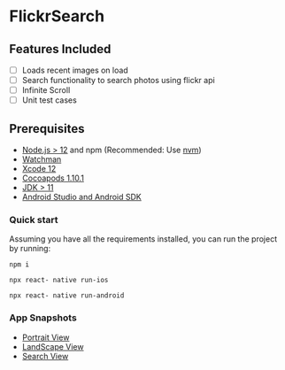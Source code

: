 # FlickrSearch


## Features Included
- [ ] Loads recent images on load 
- [ ] Search functionality to search photos using flickr api
- [ ] Infinite Scroll 
- [ ] Unit test cases

## Prerequisites

- [Node.js > 12](https://nodejs.org) and npm (Recommended: Use [nvm](https://github.com/nvm-sh/nvm))
- [Watchman](https://facebook.github.io/watchman)
- [Xcode 12](https://developer.apple.com/xcode)
- [Cocoapods 1.10.1](https://cocoapods.org)
- [JDK > 11](https://www.oracle.com/java/technologies/javase-jdk11-downloads.html)
- [Android Studio and Android SDK](https://developer.android.com/studio)


### Quick start
Assuming you have all the requirements installed, you can run the project by running:

`npm i` 

`npx react- native run-ios` 

`npx react- native run-android`


### App Snapshots

- [Portrait View](https://user-images.githubusercontent.com/6646676/159081266-ca40a969-ad64-42c4-a123-f1bebb3f8947.png)
- [LandScape View](https://user-images.githubusercontent.com/6646676/159081378-6d7bf353-772b-42a4-a5b8-48ee82b39c6b.png)
- [Search View](https://user-images.githubusercontent.com/6646676/159081492-08fc1b4a-9fd7-4f74-8450-d1f5f3081eb8.png)

